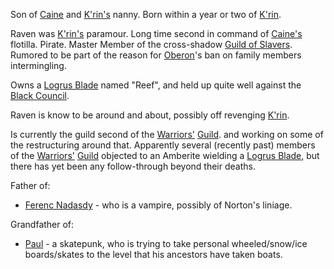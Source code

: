 Son of [Caine](CaineOfOberon) and [K'rin's](KrinOfCaine) nanny. Born within a year or two of [K'rin](KrinOfCaine).

Raven was [K'rin's](KrinOfCaine) paramour. Long time second in command of [Caine's](CaineOfOberon) flotilla. Pirate. Master Member of the cross-shadow [Guild of Slavers](ChaosGuilds#slavers). Rumored to be part of the reason for [Oberon](OberonOfDworkin)'s ban on family members intermingling.

Owns a [Logrus Blade](LogrusBlade) named "Reef", and held up quite well against the [Black Council](BlackCouncil).

Raven is know to be around and about, possibly off revenging [K'rin](KrinOfCaine). 

Is currently the guild second of the [Warriors'](WarriorsGuild) [Guild](ChaosGuilds). and working on some of the restructuring around that. Apparently several (recently past) members of the [Warriors'](WarriorsGuild) [Guild](ChaosGuilds) objected to an Amberite wielding a [Logrus Blade](LogrusZBlade), but there has yet been any follow-through beyond their deaths.

Father of:
 + [Ferenc Nadasdy](FerencNadasdyOfRaven) - who is a vampire, possibly of Norton's liniage.

Grandfather of:
 + [Paul](PaulOfFerenc) - a skatepunk, who is trying to take personal wheeled/snow/ice boards/skates to the level that his ancestors have taken boats.
